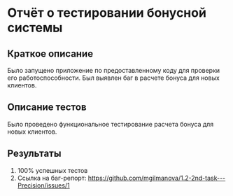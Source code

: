 # Отчёт о тестировании бонусной системы

## Краткое описание

Было запущено приложение по предоставленному коду для проверки его работоспособности. Был выявлен баг в расчете бонуса для новых клиентов.

## Описание тестов

Было проведено функциональное тестирование расчета бонуса для новых клиентов.

## Результаты

1. 100% успешных тестов
2. Ссылка на баг-репорт: https://github.com/mgilmanova/1.2-2nd-task---Precision/issues/1
